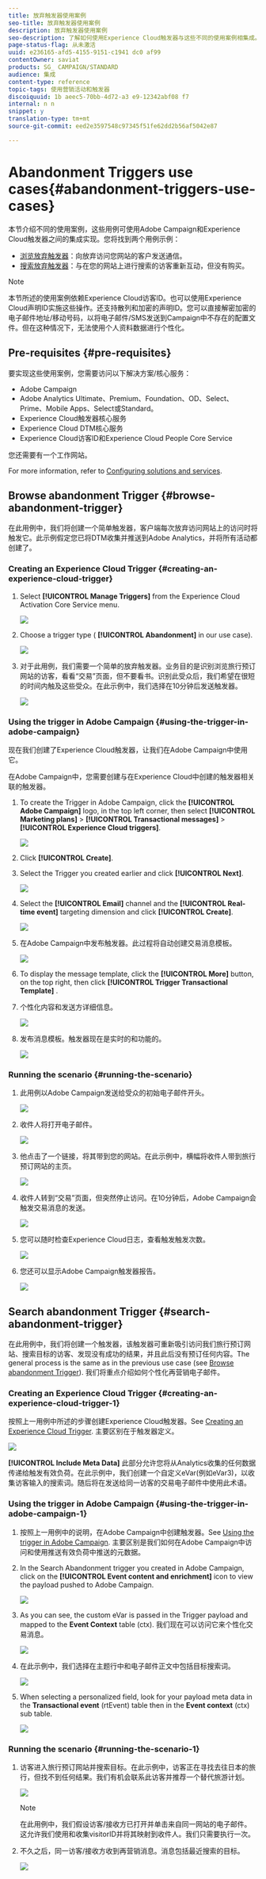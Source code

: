 ```yaml
---
title: 放弃触发器使用案例
seo-title: 放弃触发器使用案例
description: 放弃触发器使用案例
seo-description: 了解如何使用Experience Cloud触发器与这些不同的使用案例相集成。
page-status-flag: 从未激活
uuid: e236165-afd5-4155-9151-c1941 dc0 af99
contentOwner: saviat
products: SG_ CAMPAIGN/STANDARD
audience: 集成
content-type: reference
topic-tags: 使用营销活动和触发器
discoiquuid: 1b aeec5-70bb-4d72-a3 e9-12342abf08 f7
internal: n n
snippet: y
translation-type: tm+mt
source-git-commit: eed2e3597548c97345f51fe62dd2b56af5042e87

---
```



# Abandonment Triggers use cases{#abandonment-triggers-use-cases}

本节介绍不同的使用案例，这些用例可使用Adobe Campaign和Experience Cloud触发器之间的集成实现。您将找到两个用例示例：

* [浏览放弃触发器](../../integrating/using/abandonment-triggers-use-cases.md#browse-abandonment-trigger)：向放弃访问您网站的客户发送通信。
* [搜索放弃触发器](../../integrating/using/abandonment-triggers-use-cases.md#search-abandonment-trigger)：与在您的网站上进行搜索的访客重新互动，但没有购买。

>[!NOTE]
>
>本节所述的使用案例依赖Experience Cloud访客ID。也可以使用Experience Cloud声明ID实施这些操作。还支持散列和加密的声明ID。您可以直接解密加密的电子邮件地址/移动号码，以将电子邮件/SMS发送到Campaign中不存在的配置文件。但在这种情况下，无法使用个人资料数据进行个性化。

## Pre-requisites {#pre-requisites}

要实现这些使用案例，您需要访问以下解决方案/核心服务：

* Adobe Campaign
* Adobe Analytics Ultimate、Premium、Foundation、OD、Select、Prime、Mobile Apps、Select或Standard。
* Experience Cloud触发器核心服务
* Experience Cloud DTM核心服务
* Experience Cloud访客ID和Experience Cloud People Core Service

您还需要有一个工作网站。

For more information, refer to [Configuring solutions and services](../../integrating/using/configuring-triggers-in-experience-cloud.md#configuring-solutions-and-services).

## Browse abandonment Trigger {#browse-abandonment-trigger}

在此用例中，我们将创建一个简单触发器，客户端每次放弃访问网站上的访问时将触发它。此示例假定您已将DTM收集并推送到Adobe Analytics，并将所有活动都创建了。

### Creating an Experience Cloud Trigger {#creating-an-experience-cloud-trigger}

1. Select **[!UICONTROL Manage Triggers]** from the Experience Cloud Activation Core Service menu.

   ![](assets/trigger_uc_browse_1.png)

1. Choose a trigger type ( **[!UICONTROL Abandonment]** in our use case).

   ![](assets/trigger_uc_browse_2.png)

1. 对于此用例，我们需要一个简单的放弃触发器。业务目的是识别浏览旅行预订网站的访客，看看“交易”页面，但不要看书。识别此受众后，我们希望在很短的时间内触及这些受众。在此示例中，我们选择在10分钟后发送触发器。

   ![](assets/trigger_uc_browse_3.png)

### Using the trigger in Adobe Campaign {#using-the-trigger-in-adobe-campaign}

现在我们创建了Experience Cloud触发器，让我们在Adobe Campaign中使用它。

在Adobe Campaign中，您需要创建与在Experience Cloud中创建的触发器相关联的触发器。

1. To create the Trigger in Adobe Campaign, click the **[!UICONTROL Adobe Campaign]** logo, in the top left corner, then select **[!UICONTROL Marketing plans]** &gt; **[!UICONTROL Transactional messages]** &gt; **[!UICONTROL Experience Cloud triggers]**.

   ![](assets/remarketing_1.png)

1. Click **[!UICONTROL Create]**.
1. Select the Trigger you created earlier and click **[!UICONTROL Next]**.

   ![](assets/trigger_uc_browse_5.png)

1. Select the **[!UICONTROL Email]** channel and the **[!UICONTROL Real-time event]** targeting dimension and click **[!UICONTROL Create]**.

   ![](assets/trigger_uc_browse_6bis.png)

1. 在Adobe Campaign中发布触发器。此过程将自动创建交易消息模板。

   ![](assets/trigger_uc_browse_6.png)

1. To display the message template, click the **[!UICONTROL More]** button, on the top right, then click **[!UICONTROL Trigger Transactional Template]** .

1. 个性化内容和发送方详细信息。

   ![](assets/trigger_uc_browse_8.png)

1. 发布消息模板。触发器现在是实时的和功能的。

   ![](assets/trigger_uc_browse_0.png)

### Running the scenario {#running-the-scenario}

1. 此用例以Adobe Campaign发送给受众的初始电子邮件开头。

   ![](assets/trigger_uc_browse_9.png)

1. 收件人将打开电子邮件。

   ![](assets/trigger_uc_browse_10.png)

1. 他点击了一个链接，将其带到您的网站。在此示例中，横幅将收件人带到旅行预订网站的主页。

   ![](assets/trigger_uc_browse_11.png)

1. 收件人转到“交易”页面，但突然停止访问。在10分钟后，Adobe Campaign会触发交易消息的发送。

   ![](assets/trigger_uc_browse_12.png)

1. 您可以随时检查Experience Cloud日志，查看触发触发次数。

   ![](assets/trigger_uc_browse_13.png)

1. 您还可以显示Adobe Campaign触发器报告。

   ![](assets/trigger_uc_browse_14.png)

## Search abandonment Trigger {#search-abandonment-trigger}

在此用例中，我们将创建一个触发器，该触发器可重新吸引访问我们旅行预订网站、搜索目标的访客、发现没有成功的结果，并且此后没有预订任何内容。The general process is the same as in the previous use case (see [Browse abandonment Trigger](../../integrating/using/abandonment-triggers-use-cases.md#browse-abandonment-trigger)). 我们将重点介绍如何个性化再营销电子邮件。

### Creating an Experience Cloud Trigger {#creating-an-experience-cloud-trigger-1}

按照上一用例中所述的步骤创建Experience Cloud触发器。See [Creating an Experience Cloud Trigger](../../integrating/using/abandonment-triggers-use-cases.md#creating-an-experience-cloud-trigger). 主要区别在于触发器定义。

![](assets/trigger_uc_search_1.png)

**[!UICONTROL Include Meta Data]** 此部分允许您将从Analytics收集的任何数据传递给触发有效负荷。在此示例中，我们创建一个自定义eVar(例如eVar3)，以收集访客输入的搜索词。随后将在发送给同一访客的交易电子邮件中使用此术语。

### Using the trigger in Adobe Campaign {#using-the-trigger-in-adobe-campaign-1}

1. 按照上一用例中的说明，在Adobe Campaign中创建触发器。See [Using the trigger in Adobe Campaign](../../integrating/using/abandonment-triggers-use-cases.md#using-the-trigger-in-adobe-campaign). 主要区别是我们如何在Adobe Campaign中访问和使用推送有效负荷中推送的元数据。
1. In the Search Abandonment trigger you created in Adobe Campaign, click on the **[!UICONTROL Event content and enrichment]** icon to view the payload pushed to Adobe Campaign.

   ![](assets/trigger_uc_search_2.png)

1. As you can see, the custom eVar is passed in the Trigger payload and mapped to the **Event Context** table (ctx). 我们现在可以访问它来个性化交易消息。

   ![](assets/trigger_uc_search_3.png)

1. 在此示例中，我们选择在主题行中和电子邮件正文中包括目标搜索词。

   ![](assets/trigger_uc_search_4.png)

1. When selecting a personalized field, look for your payload meta data in the **Transactional event** (rtEvent) table then in the **Event context** (ctx) sub table.

   ![](assets/trigger_uc_search_5.png)

### Running the scenario {#running-the-scenario-1}

1. 访客进入旅行预订网站并搜索目标。在此示例中，访客正在寻找去往日本的旅行，但找不到任何结果。我们有机会联系此访客并推荐一个替代旅游计划。

   ![](assets/trigger_uc_search_6.png)

   >[!NOTE]
   >
   >在此用例中，我们假设访客/接收方已打开并单击来自同一网站的电子邮件。这允许我们使用和收集visitorID并将其映射到收件人。我们只需要执行一次。

1. 不久之后，同一访客/接收方收到再营销消息。消息包括最近搜索的目标。

   ![](assets/trigger_uc_search_7.png)

